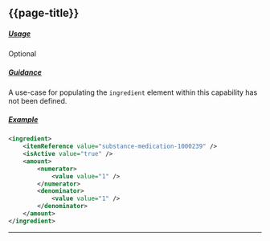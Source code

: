 ## {{page-title}}

<h5><ins>Usage</ins></h5>

<span class="mro-circle optional" title="Optional"></span> Optional


<h5><ins>Guidance</ins></h5>

A use-case for populating the `ingredient` element within this capability has not been defined.

<h5><ins>Example</ins></h5>

```xml
<ingredient>
    <itemReference value="substance-medication-1000239" />
    <isActive value="true" />
    <amount>
        <numerator>
            <value value="1" />
        </numerator>
        <denominator>
            <value value="1" />
        </denominator>
    </amount>
</ingredient>
```

---
